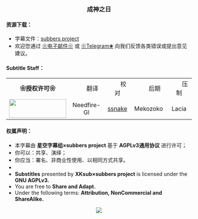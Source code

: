 <h3 align="center">成神之日</h3>

<h4>资源下载：</h4>
<ul>
    <li>字幕文件：<a href="https://subbers.org/subtitles/kamisama-day/" target="_blank">subbers project</a></li>
    <li>欢迎您通过 <a href="haruhanasub@gmail.com" target="_blank">❀电子邮件❀</a> 或 <a href="https://t.me/Haruhana_Fansub" target="_blank">❀Telegram❀</a> 向我们反馈各类错误或提出意见建议。</li>
</ul>

<h4>Subtitle Staff：</h4>

<table align="center">
	<tbody align="center">
		<tr>
            <td><b>❀授权许可❀</b></td>
			<td>　　翻译　　</td>
			<td>　　校对　　</td>
			<td>　　后期　　</td>
			<td>　　压制　　</td>
		</tr>
		<tr>
            <td><img src="https://www.gnu.org/graphics/agplv3-155x51.png" alt="" style="width:155px;height:51px"></td>
			<td>Needfire-Gl</td>
			<td><a href="https://t.me/lovessnake" target="_blank">ssnake</a></td>
			<td>Mekozoko</td>
			<td>Lacia</td>
		</tr>
	</tbody>
</table>

<h4>权属声明：</h4>
<ul>
	<li>本字幕由 <b>星空字幕组×subbers project</b> 基于 <b>AGPLv3通用协议</b> 进行许可；</li>
	<li>你可以：共享、演绎；</li>
	<li>你应当：署名、非商业性使用、以相同方式共享。</li>
	<li>　</li>
	<li><b>Substitles</b> presented by <b>XKsub×subbers project</b> is licensed under the <b>GNU AGPLv3.</b></li>
	<li>You are free to <b>Share and Adapt.</b></li>
	<li>Under the following terms: <b>Attribution, NonCommercial and ShareAlike.</b></li>
</ul>

<p align = "center">
	<img src="https://subbers.org/poster/kami_tw_header_1.jpg">
</p>
